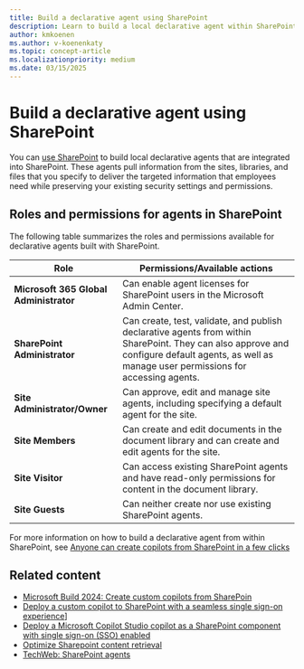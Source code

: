 ```yaml
---
title: Build a declarative agent using SharePoint
description: Learn to build a local declarative agent within SharePoint.
author: kmkoenen
ms.author: v-koenenkaty
ms.topic: concept-article
ms.localizationpriority: medium
ms.date: 03/15/2025
---
```


# Build a declarative agent using SharePoint

You can [use SharePoint](/sites/CopilotInfo/SitePages/Custom-Copilots.aspx) to build local declarative agents that are integrated into SharePoint. These agents pull information from the sites, libraries, and files that you specify to deliver the targeted information that employees need while preserving your existing security settings and permissions.

## Roles and permissions for agents in SharePoint

The following table summarizes the roles and permissions available for declarative agents built with SharePoint.

| **Role** | **Permissions/Available actions** |
| -------- | -------- |
| **Microsoft 365 Global Administrator** | Can enable agent licenses for SharePoint users in the Microsoft Admin Center. |
| **SharePoint Administrator** | Can create, test, validate, and publish declarative agents from within SharePoint. They can also approve and configure default agents, as well as manage user permissions for accessing agents. |
| **Site Administrator/Owner** | Can approve, edit and manage site agents, including specifying a default agent for the site. |
| **Site Members** | Can create and edit documents in the document library and can create and edit agents for the site. |
| **Site Visitor** | Can access existing SharePoint agents and have read-only permissions for content in the document library. |
| **Site Guests** | Can neither create nor use existing SharePoint agents. |

For more information on how to build a declarative agent from within SharePoint, see [Anyone can create copilots from SharePoint in a few clicks](https://techcommunity.microsoft.com/blog/spblog/microsoft-build-2024-create-custom-copilots-from-sharepoint/4146527)

## Related content

- [Microsoft Build 2024: Create custom copilots from SharePoin](blog/spblog/microsoft-build-2024-create-custom-copilots-from-sharepoint/4146527)
- [Deploy a custom copilot to SharePoint with a seamless single sign-on experience](microsoft-copilot/blog/copilot-studio/deploy-a-custom-copilot-to-sharepoint-with-a-seamless-single-sign-on-experience/)]
- [Deploy a Microsoft Copilot Studio copilot as a SharePoint component with single sign-on (SSO) enabled](https://github.com/microsoft/CopilotStudioSamples/blob/main/SharePointSSOComponent/SETUP.md)
- [Optimize Sharepoint content retrieval](./optimize-sharepoint-content)
- [TechWeb: SharePoint agents](/sites/CopilotInfo/SitePages/Custom-Copilots.aspx)